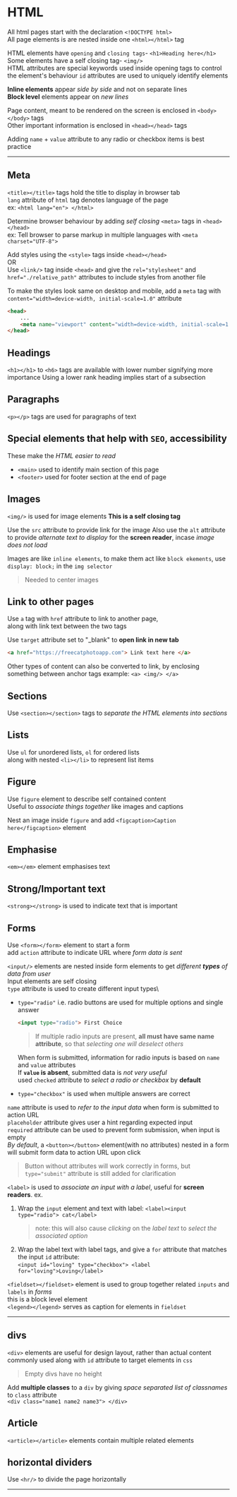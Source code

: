 # HTML

All html pages start with the declaration `<!DOCTYPE html>`\
All page elements is are nested inside one `<html></html>` tag

HTML elements have `opening` and `closing tags`- `<h1>Heading here</h1>`\
Some elements have a self closing tag- `<img/>`\
HTML attributes are special keywords used inside opening tags to control the element's behaviour
`id` attributes are used to uniquely identify elements

__Inline elements__ appear _side by side_ and not on separate lines\
__Block level__ elements appear on _new lines_

Page content, meant to be rendered on the screen is enclosed in `<body></body>` tags\
Other important information is enclosed in `<head></head>` tags

Adding `name` + `value` attribute to any radio or checkbox items is best practice
___

## Meta

`<title></title>` tags hold the title to display in browser tab\
`lang` attribute of `html` tag denotes language of the page\
ex: `<html lang="en"> </html>`

Determine browser behaviour by adding _self closing_ `<meta>` tags in `<head></head>`\
ex: Tell browser to parse markup in multiple languages with `<meta charset="UTF-8">`

Add styles using the `<style>` tags inside `<head></head>`\
OR\
Use `<link/>` tag inside `<head>` and give the `rel="stylesheet"` and `href="./relative_path"` attributes to include styles from another file

To make the styles look same on desktop and mobile, add a `meta` tag with `content="width=device-width, initial-scale=1.0"` attribute

```html
<head>
    ...
    <meta name="viewport" content="width=device-width, initial-scale=1.0" />
</head>
```

## Headings

`<h1></h1>` to `<h6>` tags are available with lower number signifying more importance
Using a lower rank heading implies start of a subsection

## Paragraphs

`<p></p>` tags are used for paragraphs of text

## Special elements that help with `SEO`, accessibility

These make the _HTML easier to read_

- `<main>` used to identify main section of this page
- `<footer>` used for footer section at the end of page

## Images

`<img/>` is used for image elements
__This is a self closing tag__

Use the `src` attribute to provide link for the image
Also use the `alt` attribute to provide _alternate text to display_ for the __screen reader__, incase _image does not load_

Images are like `inline elements`, to make them act like `block ekements`, use `display: block;` in the `img selector`
> Needed to center images

## Link to other pages

Use `a` tag with `href` attribute to link to another page,\
along with link text between the two tags

Use `target` attribute set to "_blank" to __open link in new tab__

```html
<a href="https://freecatphotoapp.com"> Link text here </a>
```

Other types of content can also be converted to link, by enclosing something between anchor tags
example: `<a> <img/> </a>`

## Sections

Use `<section></section>` tags to _separate the HTML elements into sections_

## Lists

Use `ul` for unordered lists, `ol` for ordered lists\
along with nested `<li></li>` to represent list items

## Figure

Use `figure` element to describe self contained content\
Useful to _associate things together_ like images and captions

Nest an image inside `figure` and add `<figcaption>Caption here</figcaption>` element

## Emphasise

`<em></em>` element emphasises text

## Strong/Important text

`<strong></strong>` is used to indicate text that is important

## Forms

Use `<form></form>` element to start a form\
add `action` attribute to indicate URL where _form data is sent_

`<input/>` elements are nested inside form elements to get _different __types__ of data from user_\
Input elements are self closing\
`type` attribute is used to create different input types\

- `type="radio"` i.e. radio buttons are used for multiple options and single answer

    ```html
    <input type="radio"> First Choice
    ```

    > If multiple radio inputs are present, __all must have same name attribute__, so that _selecting one will deselect others_

    When form is submitted, information for radio inputs is based on `name` and `value` attributes\
    If __`value` is absent__, submitted data is _not very useful_\
    used `checked` attribute to _select a radio or checkbox_ by __default__

- `type="checkbox"` is used when multiple answers are correct

`name` attribute is used to _refer to the input data_ when form is submitted to action URL\
`placeholder` attribute gives user a hint regarding expected input\
`required` attribute can be used to prevent form submission, when input is empty\
_By default_, a `<button></button>` element(with no attributes) nested in a form will submit form data to action URL upon click
> Button without attributes will work correctly in forms, but `type="submit"` attribute is still added for clarification

`<label>` is used to _associate an input with a label_, useful for __screen readers__.
ex.

1. Wrap the `input` element and text with label: `<label><input type="radio"> cat</label>`
   > note: this will also cause _clicking_ on the _label text_ to _select the  associated option_
2. Wrap the label text with label tags, and give a `for` attribute that matches the input `id` attribute:\
   `<input id="loving" type="checkbox"> <label for="loving">Loving</label>`

`<fieldset></fieldset>` element is used to group together related `inputs` and `labels` in _forms_\
this is a block level element\
`<legend></legend>` serves as caption for elements in `fieldset`
___

## divs

`<div>` elements are useful for design layout, rather than actual content\
commonly used along with `id` attribute to target elements in `css`
> Empty divs have no height

Add __multiple classes__ to a `div` by giving _space separated list of classnames_ to `class` attribute\
`<div class="name1 name2 name3"> </div>`

## Article

`<article></article>` elements contain multiple related elements

## horizontal dividers

Use `<hr/>` to divide the page horizontally
___
